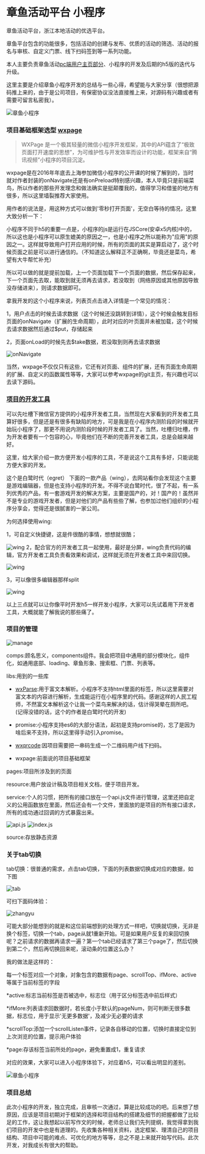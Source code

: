 章鱼活动平台 小程序
==========================

章鱼活动平台，浙江本地活动的优选平台。

章鱼平台包含的功能很多，包括活动的创建与发布、优质的活动的筛选、活动的报名与审核、自定义门票、线下扫码签到等一系列功能。

本人主要负责章鱼活动[pc端用户主页部分](https://github.com/yuwanli/zhangyu-pc)、小程序的开发及后期的h5版的迭代与升级。

这里主要是介绍章鱼小程序开发的总结与一些心得，希望能与大家分享（很想把源码推上来的，由于是公司项目，有保密协议没法直接推上来，对源码有兴趣或者有需要可留言私密我）。

![章鱼小程序](readme-source/images/4.jpeg "章鱼小程序")

### 项目基础框架选型  [wxpage](https://github.com/tvfe/wxpage)
>WXPage 是一个极其轻量的微信小程序开发框架，其中的API蕴含了“极致页面打开速度的思想”，为可维护性与开发效率而设计的功能，框架来自“腾讯视频”小程序的项目沉淀。

wxpage是在2016年年底去上海参加微信小程序的公开课的时候了解到的，当时就对作者封装的onNavigate还是有onPreload特别感兴趣，本人毕竟只是前端菜鸟，所以作者的那些开发理念和做法确实是挺颠覆我的，值得学习和借鉴的地方有很多，所以这里墙裂推荐大家使用。

用作者的说法是，用这种方式可以做到'零秒打开页面'，无空白等待的情况，这里大致分析一下：

小程序不同于h5的重要一点是，小程序的js是运行在JSCore(安卓x5内核)中的，所以这也是小程序可以原生媲美的原因之一，也是小程序之所以能称为"应用"的原因之一。这样就导致用户打开应用的时候，所有的页面的其实是算启动了，这个时候页面之前是可以进行通信的。（不知道这么解释正不正确啊，毕竟还是菜鸟，希望有大牛帮忙补充）

所以可以做的就是提前加载，上一个页面加载下一个页面的数据，然后保存起来，下一个页面先去取，能取到就无须再去请求，若没取到（网络原因或其他原因导致没存储进来），则请求数据即可。

拿我开发的这个小程序来说，列表页点击进入详情是一个常见的情况：

1，用户点击的时候去请求数据（这个时候还没跳转到详情），这个时候会触发目标页面的onNavigate（扩展的生命周期），此时对应的叶页面并未被加载，这个时候去请求数据然后通过$put，存储起来

2，页面onLoad的时候先去$take数据，若没取到则再去请求数据

![onNavigate](readme-source/images/1.png "onNavigate")

当然，wxpage不仅仅只有这些，它还有对页面、组件的扩展，还有页面生命周期的扩展、自定义的函数属性等等，大家可以参考wxpage的git主页，有兴趣也可以去读下源码。

### [项目的开发工具](https://www.egret.com/products/wing.html)
可以先吐槽下微信官方提供的小程序开发者工具，当然现在大家看到的开发者工具算好很多，但是还是有很多有缺陷的地方，可是我是在小程序内测阶段的时候就开始玩小程序了，那更不用说内测阶段时候的开发者工具了。当然，吐槽归吐槽，作为开发者要有一个包容的心，毕竟他们在不断的完善开发者工具，总是会越来越好。

这里，给大家介绍一款方便开发小程序的工具，不是说这个工具有多好，只能说能方便大家的开发。

这个是白鹭时代（egret） 下面的一款产品（wing），去网站看你会发现这个主要是游戏编辑器，但是也支持小程序的开发。不得不说白鹭时代，很了不起，有一系列优秀的产品，有一套游戏开发的解决方案，主要是国产的，对！国产的！虽然并不是专业的游戏开发者，但是对他们的产品有些些了解，也参加过他们组织的小程序分享会，觉得还是很腻害的一家公司。

为何选择使用wing:

1，可自定义快捷键，这是件很酷的事情，想想就很酷；

![wing](readme-source/images/2.png "wing")
2，配合官方的开发者工具一起使用，最好是分屏，wing负责代码的编辑，官方开发者工具负责看效果和调试，这样就无须在开发者工具中来回切换。

![wing](readme-source/images/3.png "wing")

3，可以像很多编辑器那样split

![wing](readme-source/images/5.png "wing")

以上三点就可以让你像平时开发h5一样开发小程序，大家可以先试着用下开发者工具，大概就能了解我说的那些痛了。

### 项目的管理

![manage](readme-source/images/6.png "manage")

comps:顾名思义，components组件。我会把项目中通用的部分模块化，组件化，如通用底部、loading、章鱼形象、搜索框、门票、列表等。

libs:用到的一些库

 * [wxParse](https://github.com/icindy/wxParse):用于富文本解析。小程序不支持html里面的标签，所以这里需要对富文本的内容进行解析，生成能运行在小程序里的代码。感谢这样的人民工程师，不然富文本解析这个让我一个菜鸟来解决的话，估计得哭晕在厕所吧。(记得没错的话，这个的作者是白鹭时代的开发)

 * promise:小程序支持es6的大部分语法，起初是支持promise的，忘了是因为啥后来不支持，所以这里得手动引入promise。

 * [wxqrcode](https://kazuhikoarase.github.io/qrcode-generator/):因项目需要把一串码生成一个二维码用户线下扫码。

 * wxpage:前面说的项目基础框架

pages:项目所涉及到的页面

resource:用户放设计稿及项目相关文档，便于项目开发。

service:个人的习惯，把所有的接口放在一个api.js文件进行管理，这里还把自定义的公用函数放在里面，然后还会有一个文件，里面放的是项目的所有接口请求，所有的成功通过回调的方式暴露出来。

![api.js](readme-source/images/7.png "api.js")
![index.js](readme-source/images/8.png "index.js")

source:存放静态资源


### 关于tab切换

tab切换：很普通的需求，点击tab切换，下面的列表数据切换成对应的数据，如下图

![tab](readme-source/images/9.png "tab")

 可扫下面码体验：

 ![zhangyu](readme-source/images/10.png "zhangyu")

可能大部分能想到的就是和这位前端想到的处理方式一样吧，切换就切换，无非是换个标签，切换一个tab，page从就1重新开始。可是如果用户反复的来回切换呢？之前请求的数据再请求一遍？第一个tab已经请求了第三个page了，然后切换到第二个，然后再切换回来呢，滚动条的位置这么办？

我的做法是这样的：

每一个标签对应一个对象，对象包含的数据有page、scrollTop、ifMore、active等属于当前标签的字段

*active:标志当前标签是否被选中，标志位（用于区分标签选中前后样式）

*ifMore:列表请求回数据时，若长度小于默认的pageNum，则可判断无很多数据，标志位，用于显示'无更多数据'，及减少无必要的请求

*scrollTop:添加一个scrollListen事件，记录各自移动的位置，切换时直接定位到上次浏览的位置，提示用户体验

*page:存该标签当前所处的page，避免重置成1，重复请求

对应的效果，大家可以进入小程序体验下，对应着h5，可以看出明显的差别。

![章鱼小程序](readme-source/images/4.jpeg "章鱼小程序")

### 项目总结

此次小程序的开发，独立完成，且审核一次通过，算是比较成功的吧。后来想了想原因，应该是项目初期对于框架的选择和项目结构的搭建及细节的把握都做了比较足的工作，这让我想起以前写作文的时候，老师总让我们先列提纲，我觉得拿到我们项目的开发中也是有道理的。先收集各种相关资料，选定框架、理清自己的项目结构、项目中可能的难点、可优化的地方等等，总之不是上来就开始写代码。此次开发，对我成长有很大的帮助。